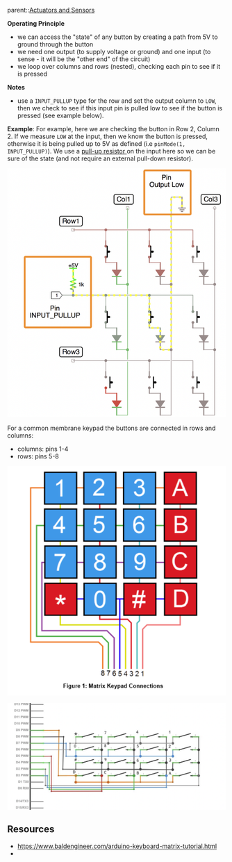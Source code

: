 parent::[Actuators and Sensors](Actuators%20and%20Sensors)


**Operating Principle**
- we can access the "state" of any button by creating a path from 5V to ground through the button
- we need one output (to supply voltage or ground) and one input (to sense - it will be the "other end" of the circuit)
- we loop over columns and rows (nested), checking each pin to see if it is pressed

**Notes**
- use a `INPUT_PULLUP` type for the row and set the output column to `LOW`,  then we check to see if this input pin is pulled low to see if the button is pressed (see example below).

**Example**:
For example, here we are checking the button in Row 2, Column 2. If we measure `LOW` at the input, then we know the button is pressed, otherwise it is being pulled up to 5V as defined (i.e `pinMode(1, INPUT_PULLUP)`). We use a [pull-up resistor ](pull-up%20resistor%20.md)on the input here so we can be sure of the state (and not require an external pull-down resistor). 

![](Pasted%20image%2020221010234949.png)

For a common membrane keypad the buttons are connected in rows and columns:
- columns:  pins 1-4
- rows: pins 5-8

![](Pasted%20image%2020221010232424.png)

![](Pasted%20image%2020221010232802.png)



## Resources
- https://www.baldengineer.com/arduino-keyboard-matrix-tutorial.html
- 